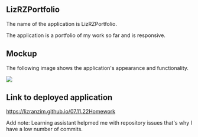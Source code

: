 ## LizRZPortfolio

The name of the application is LizRZPortfolio.

The application is a portfolio of my work so far and is responsive.

## Mockup

The following image shows the application's appearance and functionality.

<img src="./assets/images/LizRZPortfolio.gif">

## Link to deployed application

<a href="https://lizranzim.github.io/07.11.22Homework/">
https://lizranzim.github.io/07.11.22Homework</a>

Add note: Learning assistant helpmed me with repository issues that's why I have a low number of commits.
